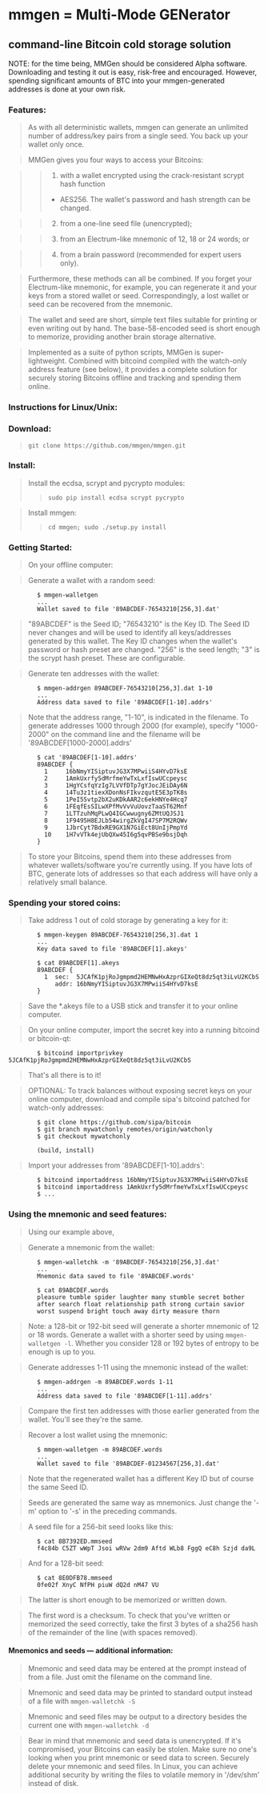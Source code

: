 #  mmgen = Multi-Mode GENerator
## command-line Bitcoin cold storage solution

NOTE: for the time being, MMGen should be considered Alpha software.
Downloading and testing it out is easy, risk-free and encouraged.
However, spending significant amounts of BTC into your mmgen-generated
addresses is done at your own risk.

### Features:

> As with all deterministic wallets, mmgen can generate an unlimited number
> of address/key pairs from a single seed.  You back up your wallet only once.

> MMGen gives you four ways to access your Bitcoins:

>> 1) with a wallet encrypted using the crack-resistant scrypt hash function
>> + AES256. The wallet's password and hash strength can be changed.

>> 2) from a one-line seed file (unencrypted);

>> 3) from an Electrum-like mnemonic of 12, 18 or 24 words; or

>> 4) from a brain password (recommended for expert users only).

> Furthermore, these methods can all be combined.  If you forget your
> Electrum-like mnemonic, for example, you can regenerate it and your
> keys from a stored wallet or seed.  Correspondingly, a lost wallet or
> seed can be recovered from the mnemonic.

> The wallet and seed are short, simple text files suitable for printing
> or even writing out by hand.  The base-58-encoded seed is short enough
> to memorize, providing another brain storage alternative.

> Implemented as a suite of python scripts, MMGen is super-lightweight.
> Combined with bitcoind compiled with the watch-only address feature
> (see below), it provides a complete solution for securely storing
> Bitcoins offline and tracking and spending them online.


### Instructions for Linux/Unix:

### Download:
> `git clone https://github.com/mmgen/mmgen.git`

### Install:
>  Install the ecdsa, scrypt and pycrypto modules:
>> `sudo pip install ecdsa scrypt pycrypto`

>  Install mmgen:
>> `cd mmgen; sudo ./setup.py install`

### Getting Started:
> On your offline computer:

> Generate a wallet with a random seed:

            $ mmgen-walletgen
            ...
            Wallet saved to file '89ABCDEF-76543210[256,3].dat'


> "89ABCDEF" is the Seed ID; "76543210" is the Key ID.
> The Seed ID never changes and will be used to identify all
> keys/addresses generated by this wallet.
> The Key ID changes when the wallet's password or hash preset are changed.
> "256" is the seed length; "3" is the scrypt hash preset.
> These are configurable.


> Generate ten addresses with the wallet:

            $ mmgen-addrgen 89ABCDEF-76543210[256,3].dat 1-10
            ...
            Address data saved to file '89ABCDEF[1-10].addrs'


> Note that the address range, "1-10", is indicated in the filename.
> To generate addresses 1000 through 2000 (for example), specify
> "1000-2000" on the command line and the filename will be
> '89ABCDEF[1000-2000].addrs'

            $ cat '89ABCDEF[1-10].addrs'
            89ABCDEF {
              1     16bNmyYISiptuvJG3X7MPwiiS4HYvD7ksE
              2     1AmkUxrfy5dMrfmeYwTxLxfIswUCcpeysc
              3     1HgYCsfqYzIg7LVVfDTp7gYJocJEiDAy6N
              4     14Tu3z1tiexXDonNsFIkvzqutE5E3pTK8s
              5     1PeI55vtp2bX2uKDkAAR2c6ekHNYe4Hcq7
              6     1FEqfEsSILwXPfMvVvVuUovzTaaST62Mnf
              7     1LTTzuhMqPLwQ4IGCwwugny6ZMtUQJSJ1
              8     1F9495H8EJLb54wirgZkVgI47SP7M2RQWv
              9     1JbrCyt7BdxRE9GX1N7GiEct8UnIjPmpYd
              10    1H7vVTk4ejUbQXw45I6g5qvPBSe9bsjDqh
            }


> To store your Bitcoins, spend them into these addresses from whatever
> wallets/software you're currently using.  If you have lots of BTC,
> generate lots of addresses so that each address will have only a
> relatively small balance.

### Spending your stored coins:
> Take address 1 out of cold storage by generating a key for it:

            $ mmgen-keygen 89ABCDEF-76543210[256,3].dat 1
            ...
            Key data saved to file '89ABCDEF[1].akeys'

            $ cat 89ABCDEF[1].akeys
            89ABCDEF {
              1  sec:  5JCAfK1pjRoJgmpmd2HEMNwHxAzprGIXeQt8dz5qt3iLvU2KCbS
                 addr: 16bNmyYISiptuvJG3X7MPwiiS4HYvD7ksE
            }

> Save the \*.akeys file to a USB stick and transfer it to your online computer.

> On your online computer, import the secret key into
> a running bitcoind or bitcoin-qt:

            $ bitcoind importprivkey 5JCAfK1pjRoJgmpmd2HEMNwHxAzprGIXeQt8dz5qt3iLvU2KCbS

> That's all there is to it!

> OPTIONAL: To track balances without exposing secret keys on your
> online computer, download and compile sipa's bitcoind patched for
> watch-only addresses:

	        $ git clone https://github.com/sipa/bitcoin
            $ git branch mywatchonly remotes/origin/watchonly
            $ git checkout mywatchonly

            (build, install)

> Import your addresses from '89ABCDEF[1-10].addrs':

            $ bitcoind importaddress 16bNmyYISiptuvJG3X7MPwiiS4HYvD7ksE
            $ bitcoind importaddress 1AmkUxrfy5dMrfmeYwTxLxfIswUCcpeysc
            $ ...

### Using the mnemonic and seed features:

> Using our example above,

> Generate a mnemonic from the wallet:

            $ mmgen-walletchk -m '89ABCDEF-76543210[256,3].dat'
            ...
            Mnemonic data saved to file '89ABCDEF.words'

            $ cat 89ABCDEF.words
            pleasure tumble spider laughter many stumble secret bother
            after search float relationship path strong curtain savior
            worst suspend bright touch away dirty measure thorn

> Note: a 128-bit or 192-bit seed will generate a shorter mnemonic of 12
> or 18 words.  Generate a wallet with a shorter seed by using
> `mmgen-walletgen -l`.  Whether you consider 128 or 192 bytes of
> entropy to be enough is up to you.

> Generate addresses 1-11 using the mnemonic instead of the wallet:

            $ mmgen-addrgen -m 89ABCDEF.words 1-11
            ...
            Address data saved to file '89ABCDEF[1-11].addrs'

> Compare the first ten addresses with those earlier generated from the
> wallet.  You'll see they're the same.

> Recover a lost wallet using the mnemonic:

            $ mmgen-walletgen -m 89ABCDEF.words
            ...
            Wallet saved to file '89ABCDEF-01234567[256,3].dat'

> Note that the regenerated wallet has a different Key ID but
> of course the same Seed ID.

> Seeds are generated the same way as mnemonics.  Just change the
> '-m' option to '-s' in the preceding commands.

> A seed file for a 256-bit seed looks like this:

            $ cat 8B7392ED.mmseed
            f4c84b C5ZT wWpT Jsoi wRVw 2dm9 Aftd WLb8 FggQ eC8h Szjd da9L

> And for a 128-bit seed:

            $ cat 8E0DFB78.mmseed
            0fe02f XnyC NfPH piuW dQ2d nM47 VU

> The latter is short enough to be memorized or written down.

> The first word is a checksum.
> To check that you've written or memorized the seed correctly, take the
> first 3 bytes of a sha256 hash of the remainder of the line (with
> spaces removed).

#### Mnemonics and seeds — additional information:
> Mnemonic and seed data may be entered at the prompt instead of from a
> file.  Just omit the filename on the command line.

> Mnemonic and seed data may be printed to standard output instead of a
> file with `mmgen-walletchk -S`

> Mnemonic and seed files may be output to a directory besides the
> current one with `mmgen-walletchk -d`

> Bear in mind that mnemonic and seed data is unencrypted.  If it's
> compromised, your Bitcoins can easily be stolen.  Make sure no one's
> looking when you print mnemonic or seed data to screen.  Securely
> delete your mnemonic and seed files.  In Linux, you can achieve
> additional security by writing the files to volatile memory in
> '/dev/shm' instead of disk.
